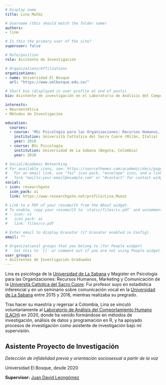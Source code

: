 ```yaml
---
# Display name
title: Lina Muñóz

# Username (this should match the folder name)
authors:
- linm

# Is this the primary user of the site?
superuser: false

# Role/position
role: Asistente de Investigación

# Organizations/Affiliations
organizations:
- name: Universidad El Bosque
  url: "https://www.uelbosque.edu.co/"

# Short bio (displayed in user profile at end of posts)
bio: Asistente de investigación en el Laboratorio de Análisis del Comportamiento Humano desde 2020

interests:
- Neuroestética
- Métodos de Investigación

education:
  courses:
  - course: 'MSc Psicología para las Organizaciones: Recursos Humanos, Marketing y Comunicación'
    institution: Università Cattolica del Sacro Cuore (Milán, Italia)
    year: 2018
  - course: BSc Psicología
    institution: Universidad de La Sabana (Bogota, Colombia)
    year: 2018

# Social/Academic Networking
# For available icons, see: https://sourcethemes.com/academic/docs/page-builder/#icons
#   For an email link, use "fas" icon pack, "envelope" icon, and a link in the
#   form "mailto:your-email@example.com" or "#contact" for contact widget.
social:
- icon: researchgate
  icon_pack: ai
  link: https://www.researchgate.net/profile/Lina_Munoz

# Link to a PDF of your resume/CV from the About widget.
# To enable, copy your resume/CV to `static/files/cv.pdf` and uncomment the lines below.
# - icon: cv
#   icon_pack: ai
#   link: files/cv.pdf

# Enter email to display Gravatar (if Gravatar enabled in Config)
email: ""

# Organizational groups that you belong to (for People widget)
#   Set this to `[]` or comment out if you are not using People widget.
user_groups:
- Asistentes de Investigación Graduados
---
```


Lina es psicóloga de la [Universidad de La Sabana](https://www.unisabana.edu.co/) y Magister en Psicología para las Organizaciones: Recursos Humanos, Marketing y Comunicación de la [Università Cattolica del Sacro Cuore](https://www.unicatt.it/). Fui profesor suyo en estadística inferencial y en un seminario sobre comunicación vocal en la [Universidad de La Sabana](https://www.unisabana.edu.co/) entre 2015 y 2016, mientras realizaba su pregrado.

Tras hacer su maestría y regersar a Colombia, Lina se vinculó voluntariamente al [Laboratorio de Análisis del Comportamiento Humano (LACH)](https://sites.google.com/unbosque.edu.co/lach-es/home) en 2020, donde ha venido formándose en métodos de investigación, análisis de datos y programación en R, y ha apoyado procesos de investigación como asistente de investigación bajo mi supervisión.

## **Asistente Proyecto de Investigación**  

*Detección de infidelidad previa y orientación sociosexual a partir de la voz*

Universidad El Bosque, desde 2020

**Supervisor:** [Juan David Leongómez](/es/#about)
